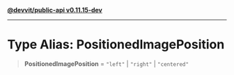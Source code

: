[**@devvit/public-api v0.11.15-dev**](../../README.md)

---

# Type Alias: PositionedImagePosition

> **PositionedImagePosition** = `"left"` \| `"right"` \| `"centered"`

